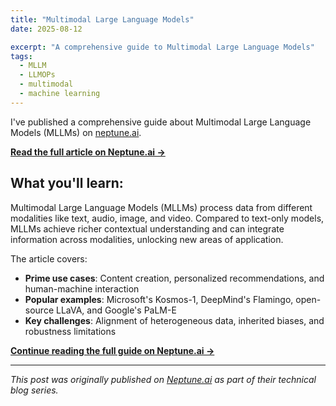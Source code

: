 ```yaml
---
title: "Multimodal Large Language Models"
date: 2025-08-12

excerpt: "A comprehensive guide to Multimodal Large Language Models"
tags:
  - MLLM
  - LLMOPs
  - multimodal
  - machine learning
---
```


I've published a comprehensive guide about Multimodal Large Language Models (MLLMs) on [neptune.ai](https://neptune.ai/).

**[Read the full article on Neptune.ai →](https://neptune.ai/blog/multimodal-large-language-models)**

## What you'll learn:

Multimodal Large Language Models (MLLMs) process data from different modalities like text, audio, image, and video. Compared to text-only models, MLLMs achieve richer contextual understanding and can integrate information across modalities, unlocking new areas of application.

The article covers:
- **Prime use cases**: Content creation, personalized recommendations, and human-machine interaction
- **Popular examples**: Microsoft's Kosmos-1, DeepMind's Flamingo, open-source LLaVA, and Google's PaLM-E
- **Key challenges**: Alignment of heterogeneous data, inherited biases, and robustness limitations


**[Continue reading the full guide on Neptune.ai →](https://neptune.ai/blog/multimodal-large-language-models)**

---

*This post was originally published on [Neptune.ai](https://neptune.ai/blog/multimodal-large-language-models) as part of their technical blog series.*
